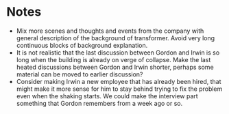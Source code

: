 # Notes

- Mix more scenes and thoughts and events from the company with general description of the background of transformer. Avoid very long continuous blocks of background explanation.
- It is not realistic that the last discussion between Gordon and Irwin is so long when the building is already on verge of collapse. Make the last heated discussions between Gordon and Irwin shorter, perhaps some material can be moved to earlier discussion?
- Consider making Irwin a new employee that has already been hired, that might make it more sense for him to stay behind trying to fix the problem even when the shaking starts. We could make the interview part something that Gordon remembers from a week ago or so.